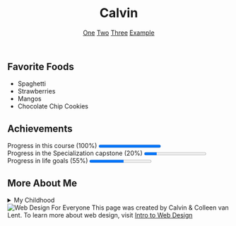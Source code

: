 <!DOCTYPE html>
<!DOCTYPE html>
<html lang="en">
<head>
    <meta charset="UTF-8">
    <title>Final Project</title>
</head>
    
<body>
    <header>
        <h1>Calvin</h1>
        <nav>
            <a href = "http://www.yahoo.com">One</a>
            <a href = "http://www.google.com">Two</a>
            <a href = "http://www.example.com">Three</a>
            <a href = "http://www.example.com">Example</a><br>
    </nav>
    </header>
    <section>
        <h2>Favorite Foods</h2>
        <ul>
            <li>Spaghetti</li>
            <li>Strawberries</li>
            <li>Mangos</li>
            <li>Chocolate Chip Cookies</li>
        </ul>
    </section>
    <section>
        <h2>Achievements</h2>
        Progress in this course (100%)
        <progress value="100" max="100"></progress>
        <br>
        Progress in the Specialization capstone (20%)
        <progress value="20" max="100"></progress>
        <br>
        Progress in life goals (55%)
        <progress value="55" max="100"></progress>
    </section>
    <section>
        <h2>More About Me</h2>
        <details>
            <summary>My Childhood</summary>I grew up just outside of Chicago. My childhood consisted of playing basketball, reading, creating worlds through writing, playing video games and computer gaming.
        </details>
    </section>
    <footer>
        <img src="http://www.intro-webdesign.com/images/newlogo.png" alt="Web Design For Everyone">
        This page was created by Calvin &amp; Colleen van Lent.
        To learn more about web design, visit
        <a href="http://www.intro-webdesign.com/">Intro to Web Design</a>
    </footer>
</body>

</html>
